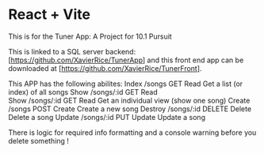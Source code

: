 # React + Vite

This is for the Tuner App: A Project for 10.1 Pursuit


This is linked to a SQL server backend: [https://github.com/XavierRice/TunerApp] and this front end app can be downloaded at [https://github.com/XavierRice/TunerFront].


This APP has the following abilites:
    Index	/songs	GET	Read	Get a list (or index) of all songs
	Show	/songs/:id	GET	Read	
	Show	/songs/:id	GET	Read	Get an individual view (show one song)
	Create	/songs	POST	Create	Create a new song
	Destroy	/songs/:id	DELETE	Delete	Delete a song
	Update	/songs/:id	PUT	Update	Update a song

There is logic for required info formatting and a console warning before you delete something !